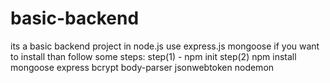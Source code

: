 # basic-backend
its a basic backend project in node.js use express.js mongoose 
if you want to install than follow some steps:
            step(1) - npm init
            step(2) npm install mongoose express bcrypt body-parser jsonwebtoken nodemon
            
